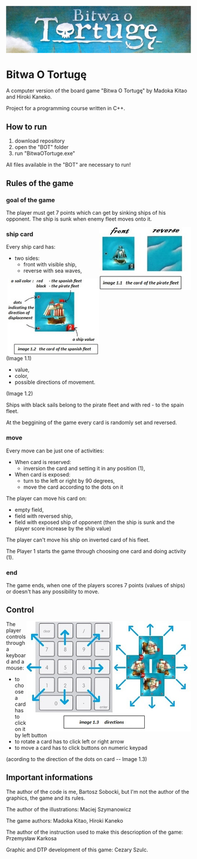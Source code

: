 
<img src="https://github.com/bsobocki/BitwaOTortuge/blob/master/images/title.jpg" />

# Bitwa O Tortugę
A computer version of the board game "Bitwa O Tortugę" by Madoka Kitao and Hiroki Kaneko.

Project for a programming course written in C++.
## How to run 
1) download repository
2) open the "BOT" folder
3) run "BitwaOTortuge.exe"

All files available in the "BOT" are necessary to run!

## Rules of the game

### goal of the game

The player must get 7 points which can get by sinking ships of his opponent. The ship is sunk when enemy fleet moves onto it.

<img src="https://github.com/bsobocki/BitwaOTortuge/blob/master/images/pirate.jpg" align="right" width="250"/>

### ship card
  
Every ship card has:
  - two sides: 
    * front with visible ship,
    * reverse with sea waves,
  
<img src="https://github.com/bsobocki/BitwaOTortuge/blob/master/images/spanish.jpg" align="right" width="250"/> 
   
  (Image 1.1)

  - value, 
  - color,
  - possible directions of movement. 
  
  (Image 1.2)
  
Ships with black sails belong to the pirate fleet and with red - to the spain fleet.

At the beggining of the game every card is randomly set and reversed.

### move

Every move can be just one of activities:
  - When card is reserved:
    * inversion the card and setting it in any position (1),
  - When card is exposed:
    * turn to the left or right by 90 degrees,
    * move the card according to the dots on it
    
 The player can move his card on:
  - empty field,
  - field with reversed ship,
  - field with exposed ship of opponent (then the ship is sunk and the player score increase by the ship value)
    
 The player can't move his ship on inverted card of his fleet.
 
 The Player 1 starts the game through choosing one card and doing activity (1).
 
 ### end
 
 The game ends, when one of the players scores 7 points (values of ships) or doesn't has any possibility to move. 

## Control
<img src="https://github.com/bsobocki/BitwaOTortuge/blob/master/images/directions.jpg" align="right" />

The player controls through a keyboard and a mouse:
  - to choose a card has to click on it by left button
  - to rotate a card has to click left or right arrow
  - to move a card has to click buttons on numeric keypad 
  
  (acording to the direction of the dots on card -- Image 1.3)
  
## Important informations
The author of the code is me, Bartosz Sobocki, but I'm not the author of the graphics, the game and its rules.

The author of the illustrations: Maciej Szymanowicz

The game authors: Madoka Kitao, Hiroki Kaneko

The author of the instruction used to make this descrioption of the game: Przemysław Karkosa

Graphic and DTP development of this game: Cezary Szulc.
